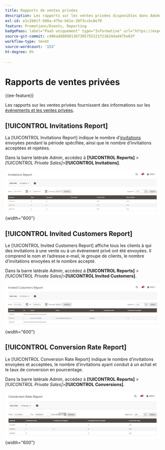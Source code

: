 ```yaml
---
title: Rapports de ventes privées
description: Les rapports sur les ventes privées disponibles dans Adobe Commerce fournissent des informations utiles sur les événements et les ventes privées.
exl-id: e1c2b01f-500a-475e-b61e-20f3ccbc0e70
feature: Promotions/Events, Reporting
badgePaas: label="PaaS uniquement" type="Informative" url="https://experienceleague.adobe.com/fr/docs/commerce/user-guides/product-solutions" tooltip="S’applique uniquement aux projets Adobe Commerce on Cloud (infrastructure PaaS gérée par Adobe) et aux projets On-premise."
source-git-commit: c406add80981387305755221f21624dad475e63f
workflow-type: tm+mt
source-wordcount: '153'
ht-degree: 0%

---
```


# Rapports de ventes privées

{{ee-feature}}

Les rapports sur les ventes privées fournissent des informations sur les [événements et les ventes privées](../merchandising-promotions/events-private-sales.md).

## [!UICONTROL Invitations Report]

La [!UICONTROL Invitations Report] indique le nombre d’[invitations](../merchandising-promotions/invitations.md) envoyées pendant la période spécifiée, ainsi que le nombre d’invitations acceptées et rejetées.

Dans la barre latérale _Admin_, accédez à **[!UICONTROL Reports]** > _[!UICONTROL Private Sales]_>**[!UICONTROL Invitations]**.

![Rapport des invitations](./assets/private-sales-invitations.png){width="600"}

## [!UICONTROL Invited Customers Report]

Le [!UICONTROL Invited Customers Report] affiche tous les clients à qui des invitations à une vente ou à un événement privé ont été envoyées. Il comprend le nom et l’adresse e-mail, le groupe de clients, le nombre d’invitations envoyées et le nombre accepté.

Dans la barre latérale _Admin_, accédez à **[!UICONTROL Reports]** > _[!UICONTROL Private Sales]_>**[!UICONTROL Invited Customers]**.

![Rapport Clients invités](./assets/private-sales-invited-customers.png){width="600"}

## [!UICONTROL Conversion Rate Report]

Le [!UICONTROL Conversion Rate Report] indique le nombre d’invitations envoyées et acceptées, le nombre d’invitations ayant conduit à un achat et le taux de conversion en pourcentage.

Dans la barre latérale _Admin_, accédez à **[!UICONTROL Reports]** > _[!UICONTROL Private Sales]_>**[!UICONTROL Conversions]**.

![Rapport Taux De Conversion](./assets/private-sales-conversions.png){width="600"}
